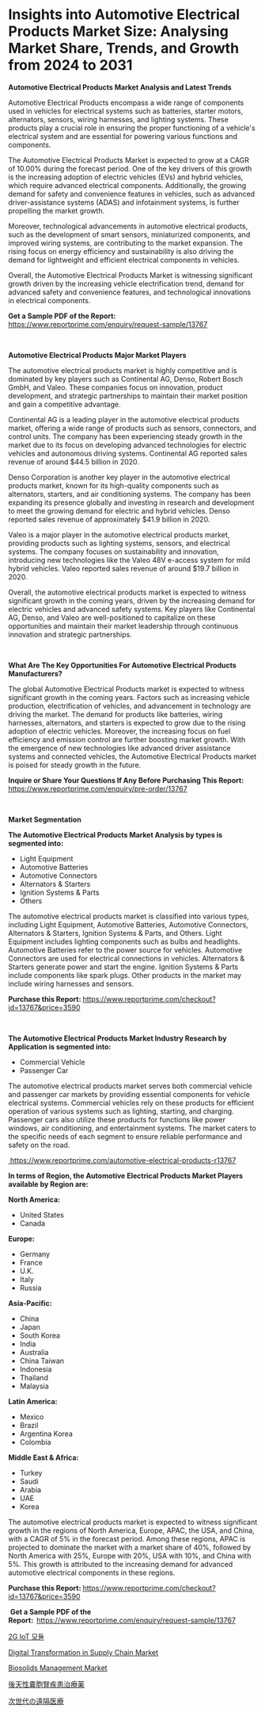 <p><h1>Insights into Automotive Electrical Products Market Size: Analysing Market Share, Trends, and Growth from 2024 to 2031</h1></p><p><strong>Automotive Electrical Products Market Analysis and Latest Trends</strong></p>
<p><p>Automotive Electrical Products encompass a wide range of components used in vehicles for electrical systems such as batteries, starter motors, alternators, sensors, wiring harnesses, and lighting systems. These products play a crucial role in ensuring the proper functioning of a vehicle's electrical system and are essential for powering various functions and components.</p><p>The Automotive Electrical Products Market is expected to grow at a CAGR of 10.00% during the forecast period. One of the key drivers of this growth is the increasing adoption of electric vehicles (EVs) and hybrid vehicles, which require advanced electrical components. Additionally, the growing demand for safety and convenience features in vehicles, such as advanced driver-assistance systems (ADAS) and infotainment systems, is further propelling the market growth.</p><p>Moreover, technological advancements in automotive electrical products, such as the development of smart sensors, miniaturized components, and improved wiring systems, are contributing to the market expansion. The rising focus on energy efficiency and sustainability is also driving the demand for lightweight and efficient electrical components in vehicles.</p><p>Overall, the Automotive Electrical Products Market is witnessing significant growth driven by the increasing vehicle electrification trend, demand for advanced safety and convenience features, and technological innovations in electrical components.</p></p>
<p><strong>Get a Sample PDF of the Report:&nbsp;</strong> <a href="https://www.reportprime.com/enquiry/request-sample/13767">https://www.reportprime.com/enquiry/request-sample/13767</a></p>
<p>&nbsp;</p>
<p><strong>Automotive Electrical Products Major Market Players</strong></p>
<p><p>The automotive electrical products market is highly competitive and is dominated by key players such as Continental AG, Denso, Robert Bosch GmbH, and Valeo. These companies focus on innovation, product development, and strategic partnerships to maintain their market position and gain a competitive advantage.</p><p>Continental AG is a leading player in the automotive electrical products market, offering a wide range of products such as sensors, connectors, and control units. The company has been experiencing steady growth in the market due to its focus on developing advanced technologies for electric vehicles and autonomous driving systems. Continental AG reported sales revenue of around $44.5 billion in 2020.</p><p>Denso Corporation is another key player in the automotive electrical products market, known for its high-quality components such as alternators, starters, and air conditioning systems. The company has been expanding its presence globally and investing in research and development to meet the growing demand for electric and hybrid vehicles. Denso reported sales revenue of approximately $41.9 billion in 2020.</p><p>Valeo is a major player in the automotive electrical products market, providing products such as lighting systems, sensors, and electrical systems. The company focuses on sustainability and innovation, introducing new technologies like the Valeo 48V e-access system for mild hybrid vehicles. Valeo reported sales revenue of around $19.7 billion in 2020.</p><p>Overall, the automotive electrical products market is expected to witness significant growth in the coming years, driven by the increasing demand for electric vehicles and advanced safety systems. Key players like Continental AG, Denso, and Valeo are well-positioned to capitalize on these opportunities and maintain their market leadership through continuous innovation and strategic partnerships.</p></p>
<p>&nbsp;</p>
<p><strong>What Are The Key Opportunities For Automotive Electrical Products Manufacturers?</strong></p>
<p><p>The global Automotive Electrical Products market is expected to witness significant growth in the coming years. Factors such as increasing vehicle production, electrification of vehicles, and advancement in technology are driving the market. The demand for products like batteries, wiring harnesses, alternators, and starters is expected to grow due to the rising adoption of electric vehicles. Moreover, the increasing focus on fuel efficiency and emission control are further boosting market growth. With the emergence of new technologies like advanced driver assistance systems and connected vehicles, the Automotive Electrical Products market is poised for steady growth in the future.</p></p>
<p><strong>Inquire or Share Your Questions If Any Before Purchasing This Report:</strong> <a href="https://www.reportprime.com/enquiry/pre-order/13767">https://www.reportprime.com/enquiry/pre-order/13767</a></p>
<p>&nbsp;</p>
<p><strong>Market Segmentation</strong></p>
<p><strong>The Automotive Electrical Products Market Analysis by types is segmented into:</strong></p>
<p><ul><li>Light Equipment</li><li>Automotive Batteries</li><li>Automotive Connectors</li><li>Alternators & Starters</li><li>Ignition Systems & Parts</li><li>Others</li></ul></p>
<p><p>The automotive electrical products market is classified into various types, including Light Equipment, Automotive Batteries, Automotive Connectors, Alternators & Starters, Ignition Systems & Parts, and Others. Light Equipment includes lighting components such as bulbs and headlights. Automotive Batteries refer to the power source for vehicles. Automotive Connectors are used for electrical connections in vehicles. Alternators & Starters generate power and start the engine. Ignition Systems & Parts include components like spark plugs. Other products in the market may include wiring harnesses and sensors.</p></p>
<p><strong>Purchase this Report:&nbsp;</strong><a href="https://www.reportprime.com/checkout?id=13767&price=3590">https://www.reportprime.com/checkout?id=13767&price=3590</a></p>
<p>&nbsp;</p>
<p><strong>The Automotive Electrical Products Market Industry Research by Application is segmented into:</strong></p>
<p><ul><li>Commercial Vehicle</li><li>Passenger Car</li></ul></p>
<p><p>The automotive electrical products market serves both commercial vehicle and passenger car markets by providing essential components for vehicle electrical systems. Commercial vehicles rely on these products for efficient operation of various systems such as lighting, starting, and charging. Passenger cars also utilize these products for functions like power windows, air conditioning, and entertainment systems. The market caters to the specific needs of each segment to ensure reliable performance and safety on the road.</p></p>
<p><a href="https://www.reportprime.com/automotive-electrical-products-r13767">&nbsp;https://www.reportprime.com/automotive-electrical-products-r13767</a></p>
<p><strong>In terms of Region, the Automotive Electrical Products Market Players available by Region are:</strong></p>
<p>
    <p> <strong> North America: </strong>
        <ul>
            <li>United States</li>
            <li>Canada</li>
        </ul>
        </p> 
    <p> <strong> Europe: </strong>
        <ul>
            <li>Germany</li>
            <li>France</li>
            <li>U.K.</li>
            <li>Italy</li>
            <li>Russia</li>
        </ul>
        </p> 
    <p> <strong> Asia-Pacific: </strong>
        <ul>
            <li>China</li>
            <li>Japan</li>
            <li>South Korea</li>
            <li>India</li>
            <li>Australia</li>
            <li>China Taiwan</li>
            <li>Indonesia</li>
            <li>Thailand</li>
            <li>Malaysia</li>
        </ul>
        </p> 
    <p> <strong> Latin America: </strong>
        <ul>
            <li>Mexico</li>
            <li>Brazil</li>
            <li>Argentina Korea</li>
            <li>Colombia</li>
        </ul>
        </p> 
    <p> <strong> Middle East & Africa: </strong>
        <ul>
            <li>Turkey</li>
            <li>Saudi</li>
            <li>Arabia</li>
            <li>UAE</li>
            <li>Korea</li>
        </ul>
    </p>
    </p>
<p><p>The automotive electrical products market is expected to witness significant growth in the regions of North America, Europe, APAC, the USA, and China, with a CAGR of 5% in the forecast period. Among these regions, APAC is projected to dominate the market with a market share of 40%, followed by North America with 25%, Europe with 20%, USA with 10%, and China with 5%. This growth is attributed to the increasing demand for advanced automotive electrical components in these regions.</p></p>
<p><strong>Purchase this Report: </strong><a href="https://www.reportprime.com/checkout?id=13767&price=3590">https://www.reportprime.com/checkout?id=13767&price=3590</a></p>
<p>&nbsp;<strong>Get a Sample PDF of the Report:&nbsp;&nbsp;</strong><a href="https://www.reportprime.com/enquiry/request-sample/13767">https://www.reportprime.com/enquiry/request-sample/13767</a></p>
<p><strong></strong></p>
<p><p><a href="https://medium.com/@thadnader1941/2024%EB%85%84%EB%B6%80%ED%84%B0-2031%EB%85%84%EA%B9%8C%EC%A7%80-%EA%B8%B0%EA%B0%84%EC%97%90-%EB%8C%80%ED%95%9C-2g-iot-%EB%AA%A8%EB%93%88-%EC%8B%9C%EC%9E%A5-%EB%8F%99%ED%96%A5%EA%B3%BC-%EC%8B%9C%EC%9E%A5-%EB%B6%84%EC%84%9D%EC%9D%84-%EC%98%88%EC%B8%A1%ED%95%A9%EB%8B%88%EB%8B%A4-651117372076">2G IoT 모듈</a></p><p><a href="https://github.com/JennyferFeil2023/Market-Research-Report-List-1/blob/main/digital-transformation-in-supply-chain-market.md">Digital Transformation in Supply Chain Market</a></p><p><a href="https://github.com/gracielawharr/Market-Research-Report-List-1/blob/main/biosolids-management-market.md">Biosolids Management Market</a></p><p><a href="https://github.com/VellaJacobi2023/Market-Research-Report-List-1/blob/main/288410480536.md">後天性嚢胞腎疾患治療薬</a></p><p><a href="https://github.com/oqxogxyvqe90775/Market-Research-Report-List-2/blob/main/792018080535.md">次世代の遠隔医療</a></p></p>